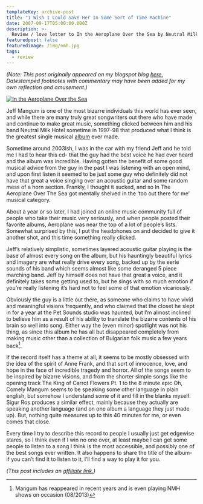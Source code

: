 ```yaml
---
templateKey: archive-post
title: "I Wish I Could Save Her In Some Sort of Time Machine"
date: 2007-09-17T05:00:00.000Z
description: >-
  Review / love letter to In the Aeroplane Over the Sea by Neutral Milk Hotel
featuredpost: false
featuredimage: /img/nmh.jpg
tags:
  - review
---
```


*(Note: This post originally appeared on my blogspot blog [here.][1] Datestamped footnotes with commentary may have been added for my own reflection and amusement.)*

 [1]: http://craigtsoandso.blogspot.com/2007/09/i-wish-i-could-save-her-in-some-sort-of.html

[![In the Aeroplane Over the Sea][2]][3]

Jeff Mangum is one of the most bizarre individuals this world has ever seen, and while there are many truly great songwriters out there who have made and continue to make great music, something clicked between him and his band Neutral Milk Hotel sometime in 1997-98 that produced what I think is the greatest single musical [album][3] ever made.

 [2]: /img/nmh.jpg
 [3]: http://www.amazon.com/dp/B000U7SN8O/?tag=craigsturgisc-20

Sometime around 2003ish, I was in the car with my friend Jeff and he told me I had to hear this cd- that the guy had the best voice he had ever heard and the album was incredible. Having gotten the benefit of some good musical advice from the guy in the past I was listening with an open mind, and upon first listen it seemed to be just some guy who definitely did not have that great a voice singing over an acoustic guitar and some random mess of a horn section. Frankly, I thought it sucked, and so In The Aeroplane Over The Sea got mentally shelved in the ‘too out there for me’ musical category.

About a year or so later, I had joined an online music community full of people who take their music very seriously, and when people posted their favorite albums, Aeroplane was near the top of a lot of people’s lists. Somewhat surprised by this, I put the headphones on and decided to give it another shot, and this time something really clicked.

Jeff’s relatively simplistic, sometimes layered acoustic guitar playing is the base of almost every song on the album, but his hauntingly beautiful lyrics and imagery are what really drive every song, backed up by the eerie sounds of his band which seems almost like some deranged 5 piece marching band. Jeff by himself does not have that great a voice, and it definitely takes some getting used to, but he sings with so much emotion if you’re really listening it’s hard not to feel some of that emotion vicariously.

Obviously the guy is a little out there, as someone who claims to have vivid and meaningful visions frequently, and who claimed that the closet he slept in for a year at the Pet Sounds studio was haunted, but I’m almost inclined to believe him as a result of his ability to translate the bizarre contents of his brain so well into song. Either way the (even minor) spotlight was not his thing, as since this album he has all but disappeared completely from making music other than a collection of Bulgarian folk music a few years back[^1].

 [^1]: Mangum has reappeared in recent years and is even playing NMH shows on occasion (08/2013)

If the record itself has a theme at all, it seems to be mostly obsessed with the idea of the spirit of Anne Frank, and that sort of innocence, love, and hope in the face of incredible tragedy and horror. All of the songs seem to be inspired by bizarre visions, and from the shorter simple songs like the opening track The King of Carrot Flowers Pt. 1 to the 8 minute epic Oh, Comely Mangum seems to be speaking some other language in plain english, but somehow I understand some of it and fill in the blanks myself. Sigur Ros produces a similar effect, mainly because they actually are speaking another language (and on one album a language they just made up). But, nothing quite measures up to this 40 minutes for me, or even comes that close.

Every time I try to describe this record to people I usually just get edgewise stares, so I think even if I win no one over, at least maybe I can get some people to listen to a song I think is the most accessible, and possibly one of the best songs ever written. It also happens to share the title of the album- if you can’t find it to listen to it, I’ll find a way to play it for you.

*(This post includes an [affiliate link.][4])*

 [4]: /affiliate-links/
